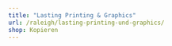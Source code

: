 ```yaml
---
title: "Lasting Printing & Graphics"
url: /raleigh/lasting-printing-und-graphics/
shop: Kopieren
---
```

